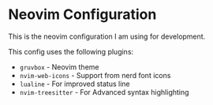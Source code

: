 # Neovim Configuration

This is the neovim configuration I am using for development. 

This config uses the following plugins:

- `gruvbox` - Neovim theme
- `nvim-web-icons` - Support from nerd font icons
- `lualine` - For improved status line
- `nvim-treesitter` - For Advanced syntax highlighting
